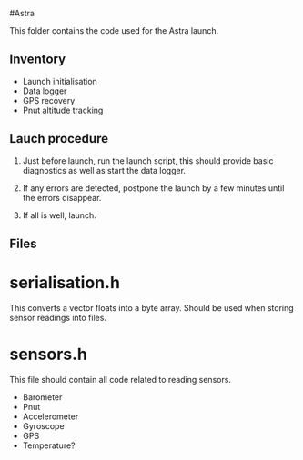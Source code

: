 #Astra

This folder contains the code used for the Astra launch.

## Inventory
* Launch initialisation
* Data logger
* GPS recovery
* Pnut altitude tracking

## Lauch procedure
1. Just before launch, run the launch script, this should provide basic diagnostics as well as start the data logger.

2. If any errors are detected, postpone the launch by a few minutes until the errors disappear.

3. If all is well, launch.


## Files

# serialisation.h
This converts a vector floats into a byte array.
Should be used when storing sensor readings into files.

# sensors.h
This file should contain all code related to reading sensors.
* Barometer
* Pnut
* Accelerometer
* Gyroscope
* GPS
* Temperature?